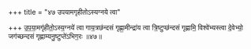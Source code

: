 +++
title = "४७ उपयामगृहीतोऽस्यग्नये त्वा"

+++
उ॒प॒या॒मगृ॑हीतो॒ऽस्य॒ग्नये॑ त्वा गाय॒त्रछ॑न्दसं गृह्णा॒मीन्द्रा॑य त्वा त्रि॒ष्टुप्छ॑न्दसं गृह्णामि॒ विश्वे॑भ्यस्त्वा दे॒वेभ्यो॒ जग॑च्छन्दसं गृह्णाम्यनु॒ष्टुप्ते॑ऽभिग॒रः ॥४७॥